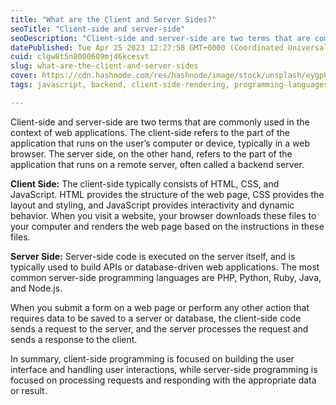 ```yaml
---
title: "What are the Client and Server Sides?"
seoTitle: "Client-side and server-side"
seoDescription: "Client-side and server-side are two terms that are commonly used in the context of web applications. The client-side refers to the part of the application"
datePublished: Tue Apr 25 2023 12:27:58 GMT+0000 (Coordinated Universal Time)
cuid: clgw8t5n8000609mj46kcesvt
slug: what-are-the-client-and-server-sides
cover: https://cdn.hashnode.com/res/hashnode/image/stock/unsplash/eygpU6KfOBk/upload/2a00ae2def16d2e3d0da03148eeab997.jpeg
tags: javascript, backend, client-side-rendering, programming-languages, client-server

---
```


Client-side and server-side are two terms that are commonly used in the context of web applications. The client-side refers to the part of the application that runs on the user’s computer or device, typically in a web browser. The server side, on the other hand, refers to the part of the application that runs on a remote server, often called a backend server.

**Client Side:** The client-side typically consists of HTML, CSS, and JavaScript. HTML provides the structure of the web page, CSS provides the layout and styling, and JavaScript provides interactivity and dynamic behavior. When you visit a website, your browser downloads these files to your computer and renders the web page based on the instructions in these files.

**Server Side:** Server-side code is executed on the server itself, and is typically used to build APIs or database-driven web applications. The most common server-side programming languages are PHP, Python, Ruby, Java, and Node.js.

When you submit a form on a web page or perform any other action that requires data to be saved to a server or database, the client-side code sends a request to the server, and the server processes the request and sends a response to the client.

In summary, client-side programming is focused on building the user interface and handling user interactions, while server-side programming is focused on processing requests and responding with the appropriate data or result.